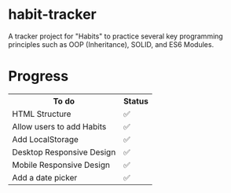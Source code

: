 # habit-tracker

A tracker project for "Habits" to practice several key programming principles such as OOP (Inheritance), SOLID, and ES6 Modules.

<h1>Progress</h1>
<table>
<tr>
<th>To do</th>
<th>Status</th>
</tr>
<tr>
<td>HTML Structure</td>
<td>✅</td>
</tr>
<tr>
<td>Allow users to add Habits</td>
<td>✅</td>
</tr>
<tr>
<td>Add LocalStorage</td>
<td>✅</td>
</tr>
<tr>
<td>Desktop Responsive Design</td>
<td>✅</td>
</tr>
<tr>
<td>Mobile Responsive Design</td>
<td>✅</td>
</tr>
<tr>
<td>Add a date picker</td>
<td>✅</td>
</tr>
</table>
